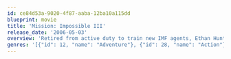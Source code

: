 ```yaml
---
id: ce84d53a-9020-4f87-aaba-12ba10a115dd
blueprint: movie
title: 'Mission: Impossible III'
release_date: '2006-05-03'
overview: 'Retired from active duty to train new IMF agents, Ethan Hunt is called back into action to confront sadistic arms dealer, Owen Davian. Hunt must try to protect his girlfriend while working with his new team to complete the mission.'
genres: '[{"id": 12, "name": "Adventure"}, {"id": 28, "name": "Action"}, {"id": 53, "name": "Thriller"}]'
---
```

